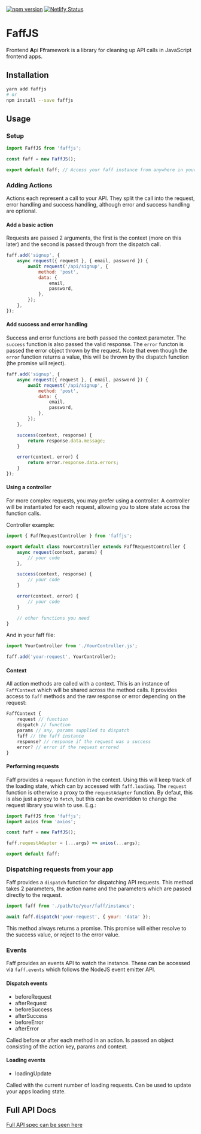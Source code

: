 [![npm version](https://badge.fury.io/js/faffjs.svg)](https://badge.fury.io/js/faffjs)
[![Netlify Status](https://api.netlify.com/api/v1/badges/90492cd0-e52f-441e-a033-98a5eff7ab52/deploy-status)](https://app.netlify.com/sites/faffjs/deploys)

# FaffJS

**F**rontend **A**pi **Ff**ramework is a library for cleaning up API calls in
JavaScript frontend apps.

## Installation

```sh
yarn add faffjs
# or
npm install --save faffjs
```

## Usage

### Setup

```javascript
import FaffJS from 'faffjs';

const faff = new FaffJS();

export default faff; // Access your faff instance from anywhere in your app
```

### Adding Actions

Actions each represent a call to your API. They split the call into the request,
error handling and success handling, although error and success handling are
optional.

#### Add a basic action

Requests are passed 2 arguments, the first is the context (more on this later)
and the second is passed through from the dispatch call.

```javascript
faff.add('signup', {
    async request({ request }, { email, password }) {
        await request('/api/signup', {
            method: 'post',
            data: {
                email,
                password,
            },
        });
    },
});
```

#### Add success and error handling

Success and error functions are both passed the context parameter. The `success`
function is also passed the valid response. The `error` functon is passed the
error object thrown by the request. Note that even though the `error` function
returns a value, this will be thrown by the dispatch function (the promise
will reject).

```javascript
faff.add('signup', {
    async request({ request }, { email, password }) {
        await request('/api/signup', {
            method: 'post',
            data: {
                email,
                password,
            },
        });
    },

    success(context, response) {
        return response.data.message;
    }

    error(context, error) {
        return error.response.data.errors;
    }
});
```

#### Using a controller

For more complex requests, you may prefer using a controller. A controller will
be instantiated for each request, allowing you to store state across the
function calls.

Controller example:
```javascript
import { FaffRequestController } from 'faffjs';

export default class YourController extends FaffRequestController {
    async request(context, params) {
        // your code
    },

    success(context, response) {
        // your code
    }

    error(context, error) {
        // your code
    }

    // other functions you need
}
```

And in your faff file:
```javascript
import YourController from './YourController.js';

faff.add('your-request', YourController);
```

#### Context

All action methods are called with a context. This is an instance of
`FaffContext` which will be shared across the method calls. It provides access
to `faff` methods and the raw response or error depending on the request:

```javascript
FaffContext {
    request // function
    dispatch // function
    params // any, params supplied to dispatch
    faff // the faff instance
    response? // response if the request was a success
    error? // error if the request errored
}
```

#### Performing requests

Faff provides a `request` function in the context. Using this will keep track of
the loading state, which can by accessed with `faff.loading`. The `request`
function is otherwise a proxy to the `requestAdapter` function. By defaut, this
is also just a proxy to `fetch`, but this can be overridden to change the
request library you wish to use. E.g.:

```javascript
import FaffJS from 'faffjs';
import axios from 'axios';

const faff = new FaffJS();

faff.requestAdapter = (...args) => axios(...args);

export default faff;
```

### Dispatching requests from your app

Faff provides a `dispatch` function for dispatching API requests. This method
takes 2 parameters, the action name and the parameters which are passed directly
to the request.

```javascript
import faff from './path/to/your/faff/instance';

await faff.dispatch('your-request', { your: 'data' });
```

This method always returns a promise. This promise will either resolve to the
success value, or reject to the error value.

### Events

Faff provides an events API to watch the instance. These can be accessed via
`faff.events` which follows the NodeJS event emitter API.

#### Dispatch events

- beforeRequest
- afterRequest
- beforeSuccess
- afterSuccess
- beforeError
- afterError

Called before or after each method in an action. Is passed an object consisting
of the action key, params and context.

#### Loading events

- loadingUpdate

Called with the current number of loading requests. Can be used to update your
apps loading state.

## Full API Docs

[Full API spec can be seen here](https://faffjs.netlify.app)
